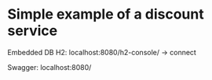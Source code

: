 # Simple example of a discount service
Embedded DB H2: localhost:8080/h2-console/ -> connect

Swagger: localhost:8080/
